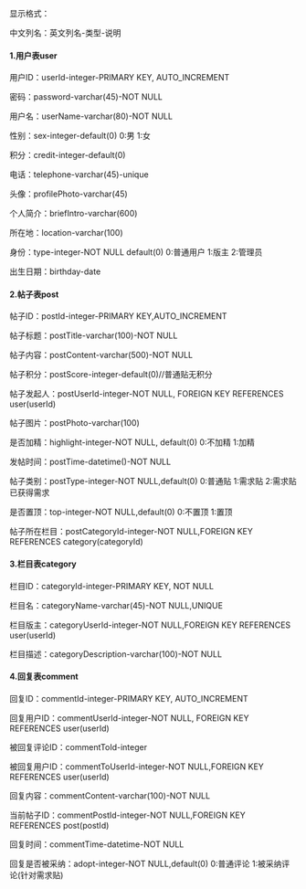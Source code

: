 显示格式：

中文列名：英文列名-类型-说明

#### 1.用户表user

用户ID：userId-integer-PRIMARY KEY, AUTO_INCREMENT

密码：password-varchar(45)-NOT NULL

用户名：userName-varchar(80)-NOT NULL

性别：sex-integer-default(0) 0:男 1:女

积分：credit-integer-default(0)

电话：telephone-varchar(45)-unique

头像：profilePhoto-varchar(45)

个人简介：briefIntro-varchar(600)

所在地：location-varchar(100)

身份：type-integer-NOT NULL default(0) 0:普通用户 1:版主 2:管理员

出生日期：birthday-date


#### 2.帖子表post

帖子ID：postId-integer-PRIMARY KEY,AUTO_INCREMENT

帖子标题：postTitle-varchar(100)-NOT NULL

帖子内容：postContent-varchar(500)-NOT NULL

帖子积分：postScore-integer-default(0)//普通贴无积分

帖子发起人：postUserId-integer-NOT NULL, FOREIGN KEY REFERENCES user(userId) 

帖子图片：postPhoto-varchar(100)

是否加精：highlight-integer-NOT NULL, default(0) 0:不加精 1:加精 

发帖时间：postTime-datetime()-NOT NULL

帖子类别：postType-integer-NOT NULL,default(0)  0:普通贴 1:需求贴 2:需求贴已获得需求

是否置顶：top-integer-NOT NULL,default(0)  0:不置顶 1:置顶 

帖子所在栏目：postCategoryId-integer-NOT NULL,FOREIGN KEY REFERENCES category(categoryId) 


#### 3.栏目表category

栏目ID：categoryId-integer-PRIMARY KEY, NOT NULL

栏目名：categoryName-varchar(45)-NOT NULL,UNIQUE

栏目版主：categoryUserId-integer-NOT NULL,FOREIGN KEY REFERENCES user(userId) 

栏目描述：categoryDescription-varchar(100)-NOT NULL


#### 4.回复表comment

回复ID：commentId-integer-PRIMARY KEY,  AUTO_INCREMENT

回复用户ID：commentUserId-integer-NOT NULL, FOREIGN KEY REFERENCES user(userId) 

被回复评论ID：commentToId-integer

被回复用户ID：commentToUserId-integer-NOT NULL,FOREIGN KEY REFERENCES user(userId) 

回复内容：commentContent-varchar(100)-NOT NULL

当前帖子ID：commentPostId-integer-NOT NULL,FOREIGN KEY REFERENCES post(postId) 

回复时间：commentTime-datetime-NOT NULL

回复是否被采纳：adopt-integer-NOT NULL,default(0) 0:普通评论 1:被采纳评论(针对需求贴)


